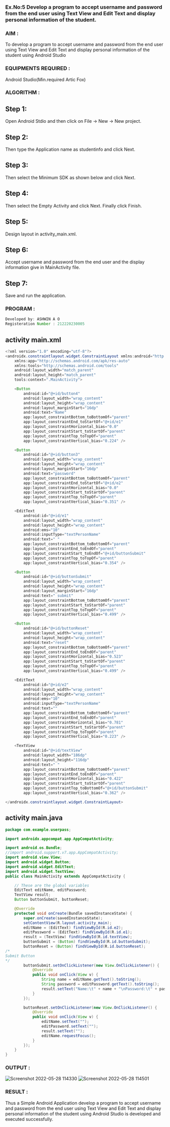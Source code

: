 ### Ex.No:5 Develop a program to accept username and password from the end user using Text View and Edit Text and display personal information of the student.
### AIM :
To develop a program to accept username and password from the end user using Text View and Edit Text and display personal information of the student using Android Studio
### EQUIPMENTS REQUIRED :
Android Studio(Min.required Artic Fox)
### ALGORITHM :
## Step 1: 
Open Android Stdio and then click on File -> New -> New project.
## Step 2: 
Then type the Application name as studentinfo and click Next.
## Step 3: 
Then select the Minimum SDK as shown below and click Next.
## Step 4: 
Then select the Empty Activity and click Next. Finally click Finish.
## Step 5: 
Design layout in activity_main.xml.
## Step 6: 
Accept username and password from the end user and the display information give in MainActivity file.
## Step 7: 
Save and run the application.
### PROGRAM :
```java
Developed by: ASHWIN A O
Registeration Number : 212220230005
```

## activity main.xml
```java
<?xml version="1.0" encoding="utf-8"?>
<androidx.constraintlayout.widget.ConstraintLayout xmlns:android="http://schemas.android.com/apk/res/android"
    xmlns:app="http://schemas.android.com/apk/res-auto"
    xmlns:tools="http://schemas.android.com/tools"
    android:layout_width="match_parent"
    android:layout_height="match_parent"
    tools:context=".MainActivity">

    <Button
        android:id="@+id/button4"
        android:layout_width="wrap_content"
        android:layout_height="wrap_content"
        android:layout_marginStart="16dp"
        android:text="Name"
        app:layout_constraintBottom_toBottomOf="parent"
        app:layout_constraintEnd_toStartOf="@+id/e1"
        app:layout_constraintHorizontal_bias="0.0"
        app:layout_constraintStart_toStartOf="parent"
        app:layout_constraintTop_toTopOf="parent"
        app:layout_constraintVertical_bias="0.224" />

    <Button
        android:id="@+id/button3"
        android:layout_width="wrap_content"
        android:layout_height="wrap_content"
        android:layout_marginStart="16dp"
        android:text="password"
        app:layout_constraintBottom_toBottomOf="parent"
        app:layout_constraintEnd_toStartOf="@+id/e2"
        app:layout_constraintHorizontal_bias="0.0"
        app:layout_constraintStart_toStartOf="parent"
        app:layout_constraintTop_toTopOf="parent"
        app:layout_constraintVertical_bias="0.351" />

    <EditText
        android:id="@+id/e1"
        android:layout_width="wrap_content"
        android:layout_height="wrap_content"
        android:ems="10"
        android:inputType="textPersonName"
        android:text=" "
        app:layout_constraintBottom_toBottomOf="parent"
        app:layout_constraintEnd_toEndOf="parent"
        app:layout_constraintStart_toEndOf="@+id/buttonSubmit"
        app:layout_constraintTop_toTopOf="parent"
        app:layout_constraintVertical_bias="0.354" />

    <Button
        android:id="@+id/buttonSubmit"
        android:layout_width="wrap_content"
        android:layout_height="wrap_content"
        android:layout_marginStart="16dp"
        android:text=" submit"
        app:layout_constraintBottom_toBottomOf="parent"
        app:layout_constraintStart_toStartOf="parent"
        app:layout_constraintTop_toTopOf="parent"
        app:layout_constraintVertical_bias="0.499" />

    <Button
        android:id="@+id/buttonReset"
        android:layout_width="wrap_content"
        android:layout_height="wrap_content"
        android:text="reset"
        app:layout_constraintBottom_toBottomOf="parent"
        app:layout_constraintEnd_toEndOf="parent"
        app:layout_constraintHorizontal_bias="0.523"
        app:layout_constraintStart_toStartOf="parent"
        app:layout_constraintTop_toTopOf="parent"
        app:layout_constraintVertical_bias="0.499" />

    <EditText
        android:id="@+id/e2"
        android:layout_width="wrap_content"
        android:layout_height="wrap_content"
        android:ems="10"
        android:inputType="textPersonName"
        android:text=""
        app:layout_constraintBottom_toBottomOf="parent"
        app:layout_constraintEnd_toEndOf="parent"
        app:layout_constraintHorizontal_bias="0.781"
        app:layout_constraintStart_toStartOf="parent"
        app:layout_constraintTop_toTopOf="parent"
        app:layout_constraintVertical_bias="0.223" />

    <TextView
        android:id="@+id/textView"
        android:layout_width="186dp"
        android:layout_height="116dp"
        android:text=" "
        app:layout_constraintBottom_toBottomOf="parent"
        app:layout_constraintEnd_toEndOf="parent"
        app:layout_constraintHorizontal_bias="0.422"
        app:layout_constraintStart_toStartOf="parent"
        app:layout_constraintTop_toBottomOf="@+id/buttonSubmit"
        app:layout_constraintVertical_bias="0.362" />

</androidx.constraintlayout.widget.ConstraintLayout>
```
## activity main.java
```java
package com.example.userpass;

import androidx.appcompat.app.AppCompatActivity;

import android.os.Bundle;
//import android.support.v7.app.AppCompatActivity;
import android.view.View;
import android.widget.Button;
import android.widget.EditText;
import android.widget.TextView;
public class MainActivity extends AppCompatActivity {

    // These are the global variables
    EditText editName, editPassword;
    TextView result;
    Button buttonSubmit, buttonReset;

    @Override
    protected void onCreate(Bundle savedInstanceState) {
        super.onCreate(savedInstanceState);
        setContentView(R.layout.activity_main);
        editName = (EditText) findViewById(R.id.e2);
        editPassword = (EditText) findViewById(R.id.e1);
        result = (TextView) findViewById(R.id.textView);
        buttonSubmit = (Button) findViewById(R.id.buttonSubmit);
        buttonReset = (Button) findViewById(R.id.buttonReset);
/*
Submit Button
*/
        buttonSubmit.setOnClickListener(new View.OnClickListener() {
            @Override
            public void onClick(View v) {
                String name = editName.getText().toString();
                String password = editPassword.getText().toString();
                result.setText("Name:\t" + name + "\nPassword:\t" + password );
            }
        });

        buttonReset.setOnClickListener(new View.OnClickListener() {
            @Override
            public void onClick(View v) {
                editName.setText("");
                editPassword.setText("");
                result.setText("");
                editName.requestFocus();
            }
        });
    }
}
```
### OUTPUT :
![Screenshot 2022-05-28 114330](https://user-images.githubusercontent.com/75235601/170813377-40c0f76d-3142-4888-aa54-b9c3f5e64ff4.jpg)
![Screenshot 2022-05-28 114501](https://user-images.githubusercontent.com/75235601/170813381-761c6b8c-57e2-48fc-9f0f-1550a43f40ba.jpg)

### RESULT :
Thus a Simple Android Application develop a program to accept username and password from the end user using Text View and Edit Text and display personal information of the student using Android Studio is developed and executed successfully.



